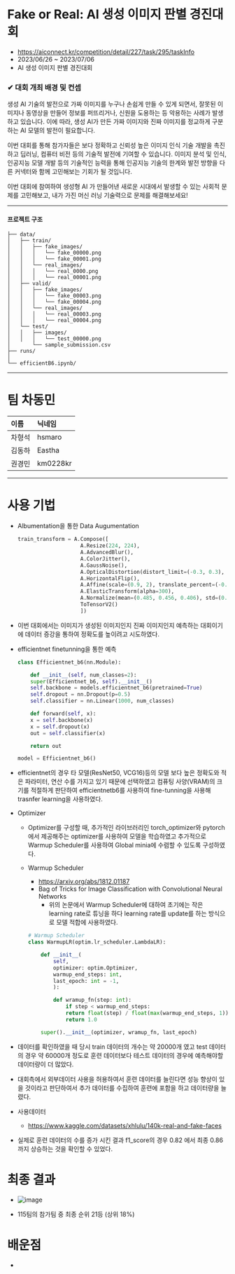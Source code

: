 # Fake or Real: AI 생성 이미지 판별 경진대회

- https://aiconnect.kr/competition/detail/227/task/295/taskInfo
- 2023/06/26 ~ 2023/07/06
- AI 생성 이미지 판별 경진대회

### ✔ 대회 개최 배경 및 컨셉

생성 AI 기술의 발전으로 가짜 이미지를 누구나 손쉽게 만들 수 있게 되면서, 잘못된 이미지나 동영상을 만들어 정보를 퍼뜨리거나, 신원을 도용하는 등 악용하는 사례가 발생하고 있습니다. 이에 따라, 생성 AI가 만든 가짜 이미지와 진짜 이미지를 정교하게 구분하는 AI 모델의 발전이 필요합니다.

이번 대회를 통해 참가자들은 보다 정확하고 신뢰성 높은 이미지 인식 기술 개발을 촉진하고 딥러닝, 컴퓨터 비전 등의 기술적 발전에 기여할 수 있습니다. 이미지 분석 및 인식, 인공지능 모델 개발 등의 기술적인 능력을 통해 인공지능 기술의 한계와 발전 방향을 다른 커넥터와 함께 고민해보는 기회가 될 것입니다.

이번 대회에 참여하여 생성형 AI 가 만들어낸 새로운 시대에서 발생할 수 있는 사회적 문제를 고민해보고, 내가 가진 머신 러닝 기술력으로 문제를 해결해보세요!

---
#### 프로젝트 구조
	
	├── data/
	│   ├── train/
	│   │   ├── fake_images/
	│   │   │   └── fake_00000.png
 	│   │	│   └── fake_00001.png
	│   │   └── real_images/
	│   │   │   └── real_0000.png
  	│   │	│   └── real_00001.png
	│   ├── valid/
 	│   │   ├── fake_images/
	│   │   │   └── fake_00003.png
 	│   │	│   └── fake_00004.png
	│   │   └── real_images/
	│   │   │   └── real_00003.png
  	│   │	│   └── real_00004.png
	│   └── test/
 	│   │   ├── images/
  	│   │   │   └── test_00000.png
	│       └── sample_submission.csv
	├── runs/
 	│ 
	└── efficientB6.ipynb/

---
# 팀 차동민

|이름|닉네임|
|:--|:---|
|차형석|hsmaro|
|김동하|Eastha|
|권경민|km0228kr|

---

# 사용 기법

- Albumentation을 통한 Data Augumentation
	
	```python
	train_transform = A.Compose([
	                    A.Resize(224, 224),
	                    A.AdvancedBlur(),
	                    A.ColorJitter(),
	                    A.GaussNoise(),
	                    A.OpticalDistortion(distort_limit=(-0.3, 0.3), shift_limit=0.5, p=0.5),
	                    A.HorizontalFlip(),
	                    A.Affine(scale=(0.9, 2), translate_percent=(-0.1, 0.1), rotate=(-10, 10), shear=(-20,20)),
	                    A.ElasticTransform(alpha=300),
	                    A.Normalize(mean=(0.485, 0.456, 0.406), std=(0.229, 0.224, 0.225), max_pixel_value=255.0, always_apply=False, p=1.0),
	                    ToTensorV2()
	                    ])
	```
 - 이번 대회에서는 이미지가 생성된 이미지인지 진짜 이미지인지 예측하는 대회이기에 데이터 증강을 통하여 정확도를 높이려고 시도하였다.

- efficientnet finetunning을 통한 예측
	```python
	class Efficientnet_b6(nn.Module):

	    def __init__(self, num_classes=2):
		super(Efficientnet_b6, self).__init__()
		self.backbone = models.efficientnet_b6(pretrained=True)
		self.dropout = nn.Dropout(p=0.5)
		self.classifier = nn.Linear(1000, num_classes)
	
	    def forward(self, x):
		x = self.backbone(x)
		x = self.dropout(x)
		out = self.classifier(x)
	
		return out

	model = Efficientnet_b6()
	```

- efficientnet의 경우 타 모델(ResNet50, VCG16)등의 모델 보다 높은 정확도와 적은 파라미터, 연산 수를 가지고 있기 때문에 선택하였고 컴퓨팅 사양(VRAM)의 크기를 적절하게 판단하여 efficientnetb6를 사용하여 fine-tunning을 사용해 trasnfer learning을 사용하였다.

- Optimizer
	- Optimizer를 구성할 때, 추가적인 라이브러리인 torch_optimizer와 pytorch에서 제공해주는 optimizer를 사용하여 모델을 학습하였고 추가적으로 Warmup Scheduler를 사용하여 Global minia에 수렴할 수 있도록 구성하였다.
	- Warmup Scheduler
		- https://arxiv.org/abs/1812.01187
		- Bag of Tricks for Image Classification with Convolutional Neural Networks
			- 위의 논문에서 Warmup Scheduler에 대하여 초기에는 작은 learning rate로 튜닝을 하다 learning rate를 update를 하는 방식으로 모델 적합에 사용하였다.
	
	   	```python
		# Warmup Scheduler
		class WarmupLR(optim.lr_scheduler.LambdaLR):
	
			def __init__(
				self,
				optimizer: optim.Optimizer,
				warmup_end_steps: int,
				last_epoch: int = -1,
			    ):
	
				def wramup_fn(step: int):
				    if step < warmup_end_steps:
					return float(step) / float(max(warmup_end_steps, 1))
				    return 1.0
	
			super().__init__(optimizer, wramup_fn, last_epoch)
		```

- 데이터를 확인하였을 때 당시 train 데이터의 개수는 약 20000개 였고 test 데이터의 경우 약 60000개 정도로 훈련 데이터보다 테스트 데이터의 경우에 예측해야할 데이터량이 더 많았다.
- 대회측에서 외부데이터 사용을 허용하여서 훈련 데이터를 늘린다면 성능 향상이 있을 것이라고 판단하여서 추가 데이터를 수집하여 훈련에 포함을 하고 데이터량을 늘렸다.
- 사용데이터
	- https://www.kaggle.com/datasets/xhlulu/140k-real-and-fake-faces
- 실제로 훈련 데이터의 수를 증가 시킨 결과 f1_score의 경우 0.82 에서 최종 0.86까지 상승하는 것을 확인할 수 있었다.

# 최종 결과 

- ![image](https://github.com/Eastha0526/fake_or_real/assets/110336043/577002ac-2ec3-412a-ab68-2a23fabf02fe)

- 115팀의 참가팀 중 최종 순위 21등 (상위 18%)

# 배운점

- 
